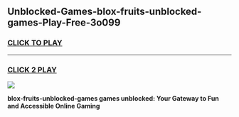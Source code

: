 
## Unblocked-Games-blox-fruits-unblocked-games-Play-Free-3o099
<h3>
<a href="https://premium76.site?title=blox-fruits-unblocked-games&ref=23A">CLICK TO PLAY</a></h3>
<hr>

<h3>
<a href="https://premium76.site?title=blox-fruits-unblocked-games&ref=23A">CLICK 2 PLAY</a>
  
</h3>

<a href="https://premium76.site?title=blox-fruits-unblocked-games&ref=23A"><img src="https://clearcache.store/games.png"></a>


**blox-fruits-unblocked-games games unblocked: Your Gateway to Fun and Accessible Online Gaming**
